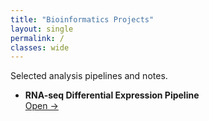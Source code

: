 ```yaml
---
title: "Bioinformatics Projects"
layout: single
permalink: /
classes: wide
---
```


Selected analysis pipelines and notes.

- **RNA-seq Differential Expression Pipeline**  
  <a class="btn btn--primary" href="{{ '/rna-seq-de-pipeline/' | relative_url }}">Open →</a>


